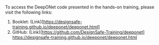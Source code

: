 To access the DeepONet code presented in the hands-on training, please visit the following links:
1. Booklet: (Link)[https://designsafe-training.github.io/deeponet/deeponet.html]
2. GitHub: (Link)[https://github.com/DesignSafe-Training/deeponet]
https://designsafe-training.github.io/deeponet/deeponet.html
